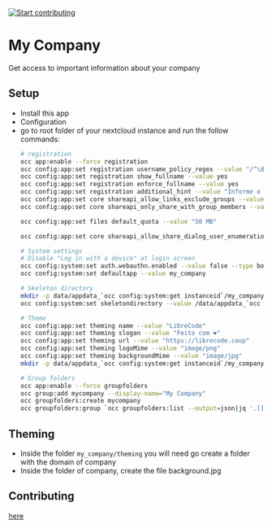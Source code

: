 [![Start contributing](https://img.shields.io/github/issues/LibreCodeCoop/my_company/good%20first%20issue?color=7057ff&label=Contribute)](https://github.com/LibreCodeCoop/my_company/issues?q=is%3Aissue+is%3Aopen+sort%3Aupdated-desc+label%3A%22good+first+issue%22)

# My Company

Get access to important information about your company

## Setup

* Install this app
* Configuration
* go to root folder of your nextcloud instance and run the follow commands:
  ```bash
  # registration
  occ app:enable --force registration
  occ config:app:set registration username_policy_regex --value "/^\d{11}$/"
  occ config:app:set registration show_fullname --value yes
  occ config:app:set registration enforce_fullname --value yes
  occ config:app:set registration additional_hint --value "Informe o seu CPF como nome de usuário utilizando apenas números"
  occ config:app:set core shareapi_allow_links_exclude_groups --value "[\"waiting-approval\"]"
  occ config:app:set core shareapi_only_share_with_group_members --value no

  occ config:app:set files default_quota --value "50 MB"

  occ config:app:set core shareapi_allow_share_dialog_user_enumeration --value no

  # System settings
  # Disable "Log in with a device" at login screen
  occ config:system:set auth.webauthn.enabled --value false --type boolean
  occ config:system:set defaultapp --value my_company

  # Skeleton directory
  mkdir -p data/appdata_`occ config:system:get instanceid`/my_company/skeleton
  occ config:system:set skeletondirectory --value /data/appdata_`occ config:system:get instanceid`/my_company/skeleton

  # Theme
  occ config:app:set theming name --value "LibreCode"
  occ config:app:set theming slogan --value "Feito com ❤️"
  occ config:app:set theming url --value "https://librecode.coop"
  occ config:app:set theming logoMime --value "image/png"
  occ config:app:set theming backgroundMime --value "image/jpg"
  mkdir -p data/appdata_`occ config:system:get instanceid`/my_company/theming

  # Group folders
  occ app:enable --force groupfolders
  occ group:add mycompany --display-name="My Company"
  occ groupfolders:create mycompany
  occ groupfolders:group `occ groupfolders:list --output=json|jq '.[]|select(.mount_point=="mycompany")|.id'` mycompany
  ```
## Theming
* Inside the folder `my_company/theming` you will need go create a folder with the domain of company
* Inside the folder of company, create the file background.jpg

## Contributing

[here](.github/CONTRIBUTING.md)
